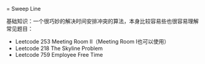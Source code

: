 = Sweep Line

基础知识：一个很巧妙的解决时间安排冲突的算法，本身比较容易些也很容易理解
常见题目：
- Leetcode 253 Meeting Room II（Meeting Room I也可以使用）
- Leetcode 218 The Skyline Problem
- Leetcode 759 Employee Free Time